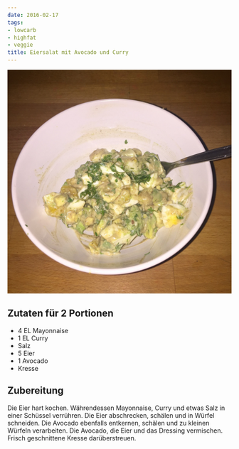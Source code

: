 ```yaml
---
date: 2016-02-17
tags:
- lowcarb
- highfat
- veggie
title: Eiersalat mit Avocado und Curry
---
```


![](/img/eiersalat-mit-avocado-und-curry.jpg)

## Zutaten für 2 Portionen
- 4 EL  Mayonnaise
- 1 EL  Curry
- Salz
- 5     Eier
- 1     Avocado
- Kresse

## Zubereitung
Die Eier hart kochen. Währendessen Mayonnaise, Curry und etwas Salz in einer Schüssel verrühren. Die Eier abschrecken, schälen und in Würfel schneiden. Die Avocado ebenfalls entkernen, schälen und zu kleinen Würfeln verarbeiten. Die Avocado, die Eier und das Dressing vermischen. Frisch geschnittene Kresse darüberstreuen.

